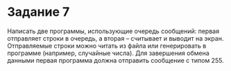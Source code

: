 #  Задание 7
Написать две программы, использующие
очередь сообщений: первая отправляет строки в очередь,
а вторая – считывает и выводит на экран. Отправляемые
строки можно читать из файла или генерировать в
программе (например, случайные числа). Для завершения
обмена данными первая программа должна отправить
сообщение с типом 255.
